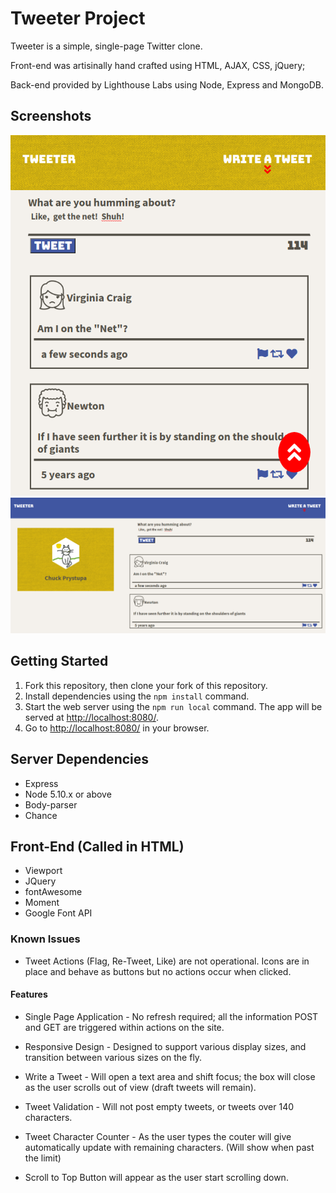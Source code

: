 # Tweeter Project

Tweeter is a simple, single-page Twitter clone.  

Front-end was artisinally hand crafted using HTML, AJAX, CSS, jQuery; 

Back-end provided by Lighthouse Labs using Node, Express and MongoDB. 

## Screenshots
!["Tweeter mobile view"](https://raw.githubusercontent.com/CharlesP8412/tweeter/master/docs/tweeter-mobileDisplay.png)
!["Tweeter in full display"](https://raw.githubusercontent.com/CharlesP8412/tweeter/master/docs/tweeter-lgDisplay.png)

## Getting Started

1. Fork this repository, then clone your fork of this repository.
2. Install dependencies using the `npm install` command.
3. Start the web server using the `npm run local` command. The app will be served at <http://localhost:8080/>.
4. Go to <http://localhost:8080/> in your browser.

## Server Dependencies

- Express
- Node 5.10.x or above
- Body-parser
- Chance

## Front-End (Called in HTML)

- Viewport
- JQuery
- fontAwesome
- Moment
- Google Font API

### Known Issues
- Tweet Actions (Flag, Re-Tweet, Like) are not operational.  Icons are in place and behave as buttons but no actions occur when clicked.

#### Features
- Single Page Application - No refresh required; all the information POST and GET are triggered within actions on the site.
- Responsive Design - Designed to support various display sizes, and transition between various sizes on the fly.


- Write a Tweet - Will open a text area and shift focus; the box will close as the user scrolls out of view (draft tweets will remain).
- Tweet Validation - Will not post empty tweets, or tweets over 140 characters.
- Tweet Character Counter - As the user types the couter will give automatically update with remaining characters. (Will show when past the limit)
- Scroll to Top Button will appear as the user start scrolling down.

